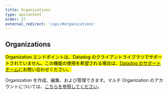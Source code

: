 ```yaml
---
title: Organizations
type: apicontent
order: 27
external_redirect: '/api/#organizations'
---
```

## Organizations

<mark>Organization エンドポイントは、Datadog のクライアントライブラリでサポートされていません。この機能の使用を希望される場合は、[Datadog のサポートチーム][1]にお問い合わせください。</mark>

Organization を作成、編集、および管理できます。マルチ Organization のアカウントについては、[こちらを参照してください][1]。

[1]: /ja/account_management/multi_organization